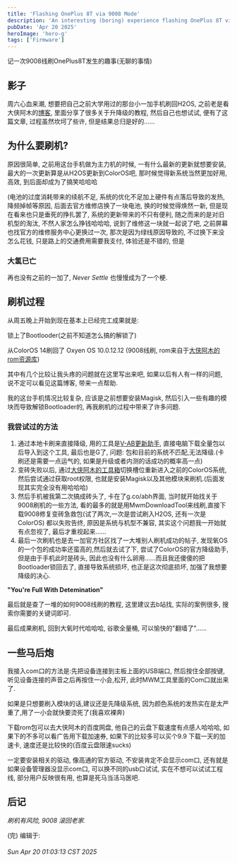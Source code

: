 ```yaml
---
title: 'Flashing OnePlus 8T via 9008 Mode'
description: 'An interesting (boring) experience flashing OnePlus 8T via 9008 mode - never flashing carelessly again'
pubDate: 'Apr 20 2025'
heroImage: 'hero-g'
tags: ['Firmware']
---
```

记一次9008线刷OnePlus8T发生的趣事(无聊的事情)

## 影子

周六心血来潮, 想要把自己之前大学用过的那台小一加手机刷回H2OS, 之前老是看大侠阿木的[博客](https://www.daxiaamu.com/), 里面分享了很多关于升降级的教程, 然后自己也想试试, 便有了这篇文章, 过程虽然坎坷了些许, 但是结果总归是好的......

## 为什么要刷机?

原因很简单, 之前用这台手机做为主力机的时候, 一有什么最新的更新就想要安装, 最大的一次更新算是从H2OS更新到ColorOS吧, 那时候觉得新系统当然更加好用, 高效, 到后面却成为了搞笑哈哈哈

(电池的过度消耗带来的续航不足, 系统的优化不足加上硬件有点落后导致的发热, 降频掉帧等原因, 后面去官方维修店换了一块电池, 换的时候觉得焕然一新, 但是现在看来也只是垂死的挣扎罢了, 系统的更新带来的不只有便利, 随之而来的是对旧机型的淘汰, 不然人家怎么挣钱哈哈哈, 说到了维修这一块就一起说了吧, 之前屏幕也找官方的维修服务中心更换过一次, 那次是因为绿线原因导致的, 不过换下来没怎么花钱, 只是路上的交通费用需要我支付, 体验还是不错的, 但是

### **大氢已亡**

再也没有之前的一加了, *Never Settle* 也慢慢成为了一个梗.

## 刷机过程

从周五晚上开始到现在基本上已经完工成果就是:

锁上了Bootlooder(之前不知道怎么搞的解锁了)

从ColorOS 14刷回了 Oxyen OS 10.0.12.12 (9008线刷, rom来自于[大侠阿木的rom资源库](https://yun.daxiaamu.com/OnePlus_Roms/))

其中有几个比较让我头疼的问题就在这里写出来吧, 如果以后有人有一样的问题, 说不定可以看见这篇博客, 带来一点帮助.

我的这台手机情况比较复杂, 应该是之前想要安装Magisk, 然后引入一些有趣的模块而导致解锁Bootloader的, 再我刷机的过程中带来了许多问题.

### 我尝试过的方法

1. 通过本地卡刷来直接降级, 用的工具是[V-AB更新助手](https://yun.daxiaamu.com/files/%E5%B8%B8%E7%94%A8APP/), 直接电脑下载全量包以后导入到这个工具, 最后也是G了, 问题: 包和目前的系统不匹配,无法降级.(卡刷还是需要一点运气的, 如果是升级或者内测的话成功的概率高一点)
2. 变砖失败以后, 通过[大侠阿木的工具箱](https://optool.daxiaamu.com/optool/)切换槽位重新进入之前的ColorOS系统, 然后尝试通过获取root权限, 也就是安装Magisk以及其他模块来刷机.(后面发现其实完全没有用哈哈哈)
3. 然后手机被我第二次搞成砖头了, 卡在了g.co/abh界面, 当时就开始找关于9008刷机的一些方法, 看的最多的就是用MwmDownloadTool来线刷,直接下载9008修复变砖急救包(试了两次,一次是尝试刷入H2OS, 还有一次是ColorOS) 都以失败告终, 原因是系统与机型不兼容, 其实这个问题我一开始就有点忽视了, 最后才重视起来......
4. 最后一次刷机也是去一加官方社区找了一大堆别人刷机成功的帖子, 发现氧OS的一个包的成功率还蛮高的,然后就去试了下, 尝试了ColorOS的官方降级助手, 但是由于手机此时是砖头, 因此也没有什么卵用......而且我还傻傻的把Bootloader锁回去了, 直接导致系统损坏, 也正是这次彻底损坏, 加强了我想要降级的决心.

**"You're Full With Detemination"**

最后就是查了一堆的如何9008线刷的教程, 这里建议去b站找, 实际的案例很多, 搜索你需要的关键词即可.

最后成果刷机, 回到大氧时代哈哈哈, 谷歌全量桶, 可以愉快的"翻墙了"......

## 一些马后炮

我接入com口的方法是:先把设备连接到主板上面的USB端口, 然后按住全部按键, 听见设备连接的声音之后再按住一小会,松开, 此时MWM工具里面的Com口就出来了.

如果是只想要刷入模块的话,建议还是先降级系统, 因为颜色系统的发热实在是太严重了,用了一小会就快要烫死了(我喜欢裸奔)

下载rom包可以去大侠阿木的百度网盘, 他自己的云盘下载速度有点感人哈哈哈, 如果下的不多可以看广告用下载加速券, 如果下的比较多可以买个9.9 下载一天的加速卡, 速度还是比较快的(百度云盘限速sucks)

一定要安装相关的驱动, 像高通的官方驱动, 不安装肯定不会显示com口, 还有就是如果设备管理器没显示com口, 可以换不同的usb口试试, 实在不想可以试试工程线, 部分用户反映很有用, 也算是死马当活马医吧.

## 后记

*刷机有风险, 9008 滚回老家.*

(完) 编辑于:

###### Sun Apr 20 01:03:13 CST 2025
